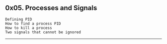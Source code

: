 ## 0x05. Processes and Signals
	Defining PID
	How to find a process PID
	How to kill a process
	Two signals that cannot be ignored
---
